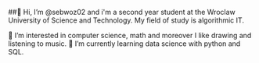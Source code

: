 
##👋 Hi, I’m @sebwoz02 and i'm a second year student at the Wroclaw University of Science and Technology. My field of study is algorithmic IT.

👀 I’m interested in computer science, math and moreover I like drawing and listening to music.
🌱 I’m currently learning data science with python and SQL.

